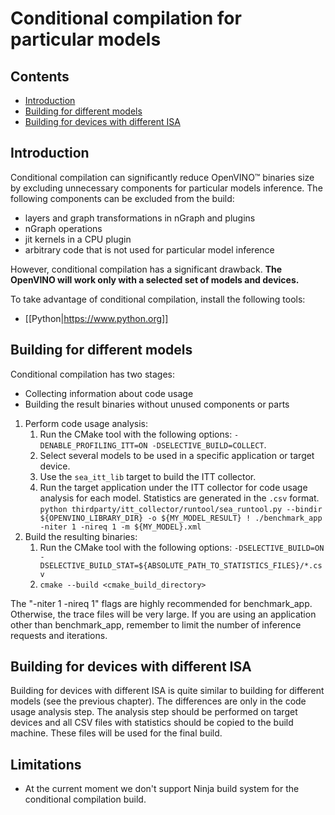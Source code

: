 # Conditional compilation for particular models

## Contents

- [Introduction](#introduction)
- [Building for different models](#building-for-different-models)
- [Building for devices with different ISA](#building-for-different-isa)

## Introduction

Conditional compilation can significantly reduce OpenVINO™ binaries size
by excluding unnecessary components for particular models inference.
The following components can be excluded from the build:
* layers and graph transformations in nGraph and plugins
* nGraph operations
* jit kernels in a CPU plugin
* arbitrary code that is not used for particular model inference

However, conditional compilation has a significant drawback. **The OpenVINO will work only with a selected set of models and devices.**

To take advantage of conditional compilation, install the following tools:
* [[Python|https://www.python.org]]

## Building for different models

Conditional compilation has two stages:
* Collecting information about code usage
* Building the result binaries without unused components or parts

1. Perform code usage analysis:
    1. Run the CMake tool with the following options: `-DENABLE_PROFILING_ITT=ON -DSELECTIVE_BUILD=COLLECT`.
    2. Select several models to be used in a specific application or target device.
    3. Use the `sea_itt_lib` target to build the ITT collector.
    4. Run the target application under the ITT collector for code usage analysis for each model. Statistics are generated in the `.csv` format.  
`python thirdparty/itt_collector/runtool/sea_runtool.py --bindir ${OPENVINO_LIBRARY_DIR} -o ${MY_MODEL_RESULT} ! ./benchmark_app -niter 1 -nireq 1 -m ${MY_MODEL}.xml`
2. Build the resulting binaries:
    1. Run the CMake tool with the following options: `-DSELECTIVE_BUILD=ON -DSELECTIVE_BUILD_STAT=${ABSOLUTE_PATH_TO_STATISTICS_FILES}/*.csv`
    2. `cmake --build <cmake_build_directory>`

The "-niter 1 -nireq 1" flags are highly recommended for benchmark_app. Otherwise, the trace files will be very large.
If you are using an application other than benchmark_app, remember to limit the number of inference requests and iterations.

## Building for devices with different ISA

Building for devices with different ISA is quite similar to building for different models (see the previous chapter).
The differences are only in the code usage analysis step. The analysis step should be performed on target devices and all CSV files with statistics should be copied to the build machine. These files will be used for the final build.

## Limitations

* At the current moment we don't support Ninja build system for the conditional compilation build.


